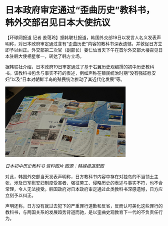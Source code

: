 # 日本政府审定通过“歪曲历史”教科书，韩外交部召见日本大使抗议

【环球网报道 记者
姜蔼玲】据韩联社报道，韩国外交部19日以发言人名义发表声明称，对日本政府审定通过含有“歪曲历史”内容的教科书深表遗憾，并敦促日方立即予以纠正。外交部第二次官（副部长）姜仁仙当天下午在首尔外交部大楼召见日本驻韩大使相星孝一，转达了韩方立场。

据韩联社介绍，日本政府19日审定通过了基于右翼历史观编撰的初中历史教科书。该教科书包含与事实不符的表述，例如声称在殖民统治时期“没有强征慰安妇”以及“日本对朝鲜半岛的殖民统治推动了其近代化发展”等。

![3e74aeb070d3777fd36f54867a60f20a.jpg](https://raw.githubusercontent.com/qqhsx/qqnews_image/main/2024/04/19/日本政府审定通过“歪曲历史”教科书，韩外交部召见日本大使抗议/3e74aeb070d3777fd36f54867a60f20a.jpg)

 _日本初中历史教科书 资料图片 图源：韩媒报道配图_

对此，韩国外交部当天发表声明称，日方教科书内容中存在对独岛的不当领土主张，涉及日军慰安妇制度受害者、强征劳工、侵略历史的表述与事实不符，也不合常理，令人无法接受。韩国政府对日本政府审定通过此类教科书深感遗憾，日方应立刻予以纠正。

声明还称，日方没有就过去犯下的严重罪行道歉和反省，反而认可美化这些罪行的教科书，与两国关系的发展趋势背道而驰，是以歪曲史观教育下一代的不负责任行为。

